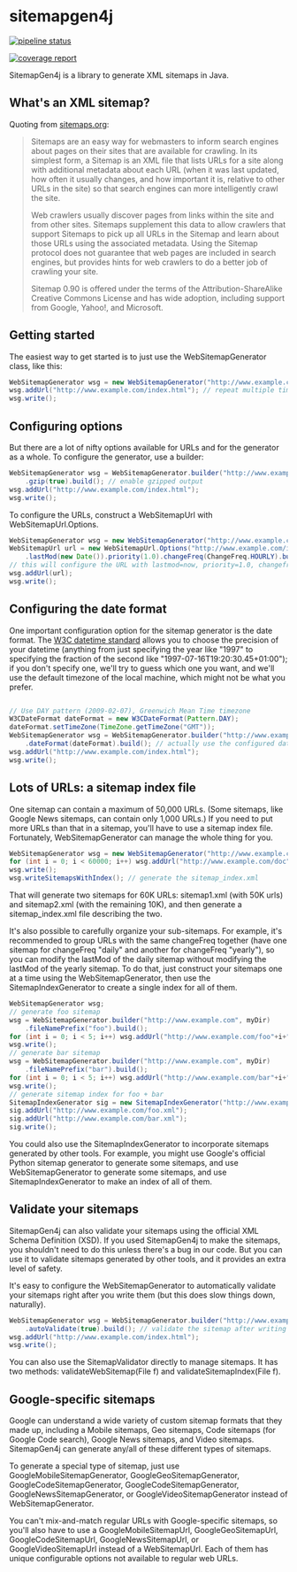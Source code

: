 sitemapgen4j
============


[![pipeline status](https://git.redmic.net/third-party/sitemapgen4j/badges/master/pipeline.svg)](https://git.redmic.net/third-party/sitemapgen4j/commits/master)

[![coverage report](https://git.redmic.net/third-party/sitemapgen4j/badges/master/coverage.svg)](https://git.redmic.net/third-party/sitemapgen4j/commits/master)

SitemapGen4j is a library to generate XML sitemaps in Java.

<h2>What's an XML sitemap?</h2>

Quoting from <a href="http://sitemaps.org/index.php">sitemaps.org</a>:

<blockquote>Sitemaps are an easy way for webmasters to inform search engines about pages on their sites that are available for crawling. In its simplest form, a Sitemap is an XML file that lists URLs for a site along with additional metadata about each URL (when it was last updated, how often it usually changes, and how important it is, relative to other URLs in the site) so that search engines can more intelligently crawl the site.

Web crawlers usually discover pages from links within the site and from other sites. Sitemaps supplement this data to allow crawlers that support Sitemaps to pick up all URLs in the Sitemap and learn about those URLs using the associated metadata. Using the Sitemap protocol does not guarantee that web pages are included in search engines, but provides hints for web crawlers to do a better job of crawling your site.

Sitemap 0.90 is offered under the terms of the Attribution-ShareAlike Creative Commons License and has wide adoption, including support from Google, Yahoo!, and Microsoft.
</blockquote>

<h2>Getting started</h2>

The easiest way to get started is to just use the WebSitemapGenerator class, like this:

```java
WebSitemapGenerator wsg = new WebSitemapGenerator("http://www.example.com", myDir);
wsg.addUrl("http://www.example.com/index.html"); // repeat multiple times
wsg.write();
```

<h2>Configuring options</h2>

But there are a lot of nifty options available for URLs and for the generator as a whole.  To configure the generator, use a builder:

```java
WebSitemapGenerator wsg = WebSitemapGenerator.builder("http://www.example.com", myDir)
    .gzip(true).build(); // enable gzipped output
wsg.addUrl("http://www.example.com/index.html");
wsg.write();
```

To configure the URLs, construct a WebSitemapUrl with WebSitemapUrl.Options.

```java
WebSitemapGenerator wsg = new WebSitemapGenerator("http://www.example.com", myDir);
WebSitemapUrl url = new WebSitemapUrl.Options("http://www.example.com/index.html")
    .lastMod(new Date()).priority(1.0).changeFreq(ChangeFreq.HOURLY).build();
// this will configure the URL with lastmod=now, priority=1.0, changefreq=hourly 
wsg.addUrl(url);
wsg.write();
```

<h2>Configuring the date format</h2>

One important configuration option for the sitemap generator is the date format.  The <a href="http://www.w3.org/TR/NOTE-datetime">W3C datetime standard</a> allows you to choose the precision of your datetime (anything from just specifying the year like "1997" to specifying the fraction of the second like "1997-07-16T19:20:30.45+01:00"); if you don't specify one, we'll try to guess which one you want, and we'll use the default timezone of the local machine, which might not be what you prefer.

```java

// Use DAY pattern (2009-02-07), Greenwich Mean Time timezone
W3CDateFormat dateFormat = new W3CDateFormat(Pattern.DAY); 
dateFormat.setTimeZone(TimeZone.getTimeZone("GMT"));
WebSitemapGenerator wsg = WebSitemapGenerator.builder("http://www.example.com", myDir)
    .dateFormat(dateFormat).build(); // actually use the configured dateFormat
wsg.addUrl("http://www.example.com/index.html");
wsg.write();
```

<h2>Lots of URLs: a sitemap index file</h2>

One sitemap can contain a maximum of 50,000 URLs.  (Some sitemaps, like Google News sitemaps, can contain only 1,000 URLs.) If you need to put more URLs than that in a sitemap, you'll have to use a sitemap index file.  Fortunately,  WebSitemapGenerator can manage the whole thing for you. 

```java
WebSitemapGenerator wsg = new WebSitemapGenerator("http://www.example.com", myDir);
for (int i = 0; i < 60000; i++) wsg.addUrl("http://www.example.com/doc"+i+".html");
wsg.write();
wsg.writeSitemapsWithIndex(); // generate the sitemap_index.xml

```

That will generate two sitemaps for 60K URLs: sitemap1.xml (with 50K urls) and sitemap2.xml (with the remaining 10K), and then generate a sitemap_index.xml file describing the two.

It's also possible to carefully organize your sub-sitemaps.  For example, it's recommended to group URLs with the same changeFreq together (have one sitemap for changeFreq "daily" and another for changeFreq "yearly"), so you can modify the lastMod of the daily sitemap without modifying the lastMod of the yearly sitemap.  To do that, just construct your sitemaps one at a time using  the WebSitemapGenerator, then use the SitemapIndexGenerator to create a single index for all of them. 

```java
WebSitemapGenerator wsg;
// generate foo sitemap
wsg = WebSitemapGenerator.builder("http://www.example.com", myDir)
    .fileNamePrefix("foo").build();
for (int i = 0; i < 5; i++) wsg.addUrl("http://www.example.com/foo"+i+".html");
wsg.write();
// generate bar sitemap
wsg = WebSitemapGenerator.builder("http://www.example.com", myDir)
    .fileNamePrefix("bar").build();
for (int i = 0; i < 5; i++) wsg.addUrl("http://www.example.com/bar"+i+".html");
wsg.write();
// generate sitemap index for foo + bar 
SitemapIndexGenerator sig = new SitemapIndexGenerator("http://www.example.com", myFile);
sig.addUrl("http://www.example.com/foo.xml");
sig.addUrl("http://www.example.com/bar.xml");
sig.write();
```

You could also use the SitemapIndexGenerator to incorporate sitemaps generated by other tools.  For example, you might use Google's official Python sitemap generator to generate some sitemaps, and use WebSitemapGenerator to generate some sitemaps, and use SitemapIndexGenerator to make an index of all of them. 

<h2>Validate your sitemaps</h2>

SitemapGen4j can also validate your sitemaps using the official XML Schema Definition (XSD).  If you used SitemapGen4j to make the sitemaps, you shouldn't need to do this unless there's a bug in our code.  But you can use it to validate sitemaps generated by other tools, and it provides an extra level of safety.

It's easy to configure the WebSitemapGenerator to automatically validate your sitemaps right after you write them (but this does slow things down, naturally). 

```java
WebSitemapGenerator wsg = WebSitemapGenerator.builder("http://www.example.com", myDir)
    .autoValidate(true).build(); // validate the sitemap after writing
wsg.addUrl("http://www.example.com/index.html");
wsg.write();
```

You can also use the SitemapValidator directly to manage sitemaps.  It has two methods: validateWebSitemap(File f) and validateSitemapIndex(File f).

<h2>Google-specific sitemaps</h2>

Google can understand a wide variety of custom sitemap formats that they made up, including a Mobile sitemaps, Geo sitemaps, Code sitemaps (for Google Code search), Google News sitemaps, and Video sitemaps.  SitemapGen4j can generate any/all of these different types of sitemaps.

To generate a special type of sitemap, just use GoogleMobileSitemapGenerator, GoogleGeoSitemapGenerator, GoogleCodeSitemapGenerator, GoogleCodeSitemapGenerator, GoogleNewsSitemapGenerator, or GoogleVideoSitemapGenerator instead of WebSitemapGenerator.

You can't mix-and-match regular URLs with Google-specific sitemaps, so you'll also have to use a GoogleMobileSitemapUrl, GoogleGeoSitemapUrl, GoogleCodeSitemapUrl, GoogleNewsSitemapUrl, or GoogleVideoSitemapUrl instead of a WebSitemapUrl.  Each of them has unique configurable options not available to regular web URLs.  
